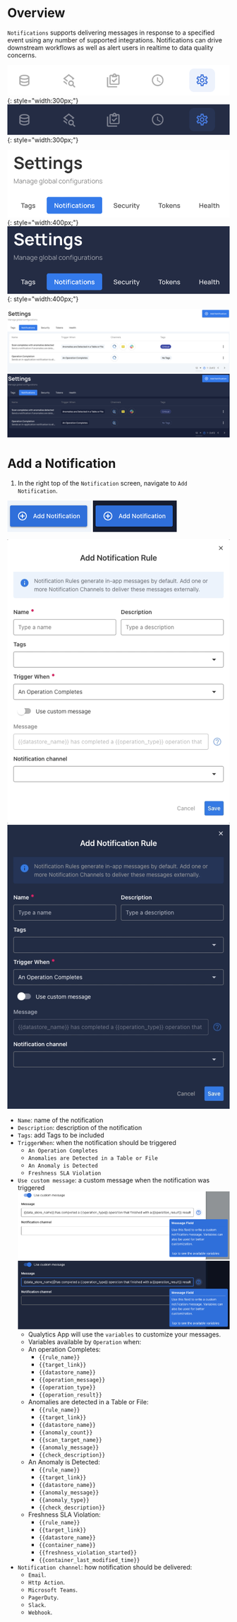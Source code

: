# Overview

`Notifications` supports delivering messages in response to a specified event using any number of supported integrations. Notifications can drive downstream workflows as well as alert users in realtime to data quality concerns.

![Screenshot](../../assets/notifications/settings-tab-light.png#only-light){: style="width:300px;"}
![Screenshot](../../assets/notifications/settings-tab-dark.png#only-dark){: style="width:300px;"}

![Screenshot](../../assets/notifications/notification-tab-light.png#only-light){: style="width:400px;"}
![Screenshot](../../assets/notifications/notification-tab-dark.png#only-dark){: style="width:400px;"}

![Screenshot](../../assets/notifications/all-notifications-light.png#only-light)
![Screenshot](../../assets/notifications/all-notifications-dark.png#only-dark)

# Add a Notification

1. In the right top of the `Notification` screen, navigate to `Add Notification`.

  ![Screenshot](../../assets/notifications/add-notification-light.png#only-light)
  ![Screenshot](../../assets/notifications/add-notification-dark.png#only-dark)

  ![Screenshot](../../assets/notifications/notification-screen-light.png#only-light)
  ![Screenshot](../../assets/notifications/notification-screen-dark.png#only-dark)

* `Name`: name of the notification
* `Description`: description of the notification
* `Tags`: add Tags to be included
* `TriggerWhen`: when the notification should be triggered
	* `An Operation Completes`
	* `Anomalies are Detected in a Table or File`
	* `An Anomaly is Detected`
	* `Freshness SLA Violation`
* `Use custom message`: a custom message when the notification was triggered
	![Screenshot](../../assets/notifications/notification-custom-messaging-light.png#only-light)![Screenshot](../../assets/notifications/notification-custom-messaging-dark.png#only-dark)
	* Qualytics App will use the `variables` to customize your messages.
	* Variables available by `Operation` when:
	* An operation Completes:
		* `{{rule_name}}`
		* `{{target_link}}`
		* `{{datastore_name}}`
		* `{{operation_message}}`
		* `{{operation_type}}`
		* `{{operation_result}}`
	* Anomalies are detected in a Table or File:
		* `{{rule_name}}`
		* `{{target_link}}`
		* `{{datastore_name}}`
		* `{{anomaly_count}}`
		* `{{scan_target_name}}`
		* `{{anomaly_message}}`
		* `{{check_description}}`
	* An Anomaly is Detected:
		* `{{rule_name}}`
		* `{{target_link}}`
		* `{{datastore_name}}`
		* `{{anomaly_message}}`
		* `{{anomaly_type}}`
		* `{{check_description}}`
	* Freshness SLA Violation:
		* `{{rule_name}}`
		* `{{target_link}}`
		* `{{datastore_name}}`
		* `{{container_name}}`
		* `{{freshness_violation_started}}`
		* `{{container_last_modified_time}}`
* `Notification channel`: how notification should be delivered:
	* `Email`.
	* `Http Action`.
	* `Microsoft Teams`.
	* `PagerDuty`.
	* `Slack`.
	* `Webhook`.